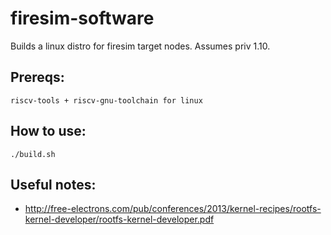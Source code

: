 firesim-software
==================================

Builds a linux distro for firesim target nodes. Assumes priv 1.10.

## Prereqs:

    riscv-tools + riscv-gnu-toolchain for linux

## How to use:

    ./build.sh

## Useful notes:

* http://free-electrons.com/pub/conferences/2013/kernel-recipes/rootfs-kernel-developer/rootfs-kernel-developer.pdf
